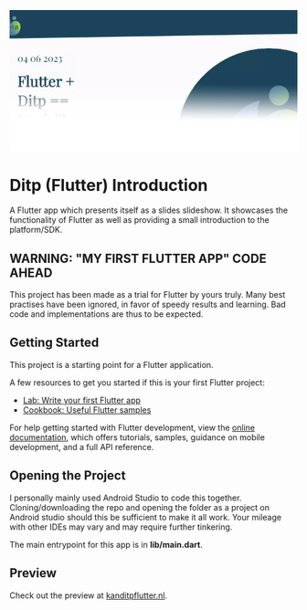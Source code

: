 ![alt text](https://raw.githubusercontent.com/rberends/DitpFlutterIntro/main/readme/readme_intro.webp)

# Ditp (Flutter) Introduction

A Flutter app which presents itself as a slides slideshow. It showcases the functionality of Flutter as well as providing a small introduction to the platform/SDK.

## WARNING: "MY FIRST FLUTTER APP" CODE AHEAD

This project has been made as a trial for Flutter by yours truly. Many best practises have been ignored, in favor of speedy results and learning. Bad code and implementations are thus to be expected.

## Getting Started

This project is a starting point for a Flutter application.

A few resources to get you started if this is your first Flutter project:

- [Lab: Write your first Flutter app](https://docs.flutter.dev/get-started/codelab)
- [Cookbook: Useful Flutter samples](https://docs.flutter.dev/cookbook)

For help getting started with Flutter development, view the
[online documentation](https://docs.flutter.dev/), which offers tutorials,
samples, guidance on mobile development, and a full API reference.

## Opening the Project

I personally mainly used Android Studio to code this together. Cloning/downloading the repo and opening the folder as a project on Android studio should this be sufficient to make it all work. Your mileage with other IDEs may vary and may require further tinkering.

The main entrypoint for this app is in <b>lib/main.dart</b>.

## Preview

Check out the preview at [kanditpflutter.nl](https://kanditpflutter.nl).
